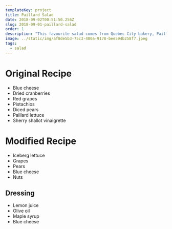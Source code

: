 ```yaml
---
templateKey: project
title: Paillard Salad
date: 2018-09-02T00:51:50.256Z
slug: 2018-09-01-paillard-salad
order: 1
description: "This favourite salad comes from Quebec City bakery, Paillard’s!"
image: ../static/img/af8de5b3-75c3-400a-9178-bee594b258f7.jpeg
tags:
  - salad
---
```


# Original Recipe

- Blue cheese
- Dried cranberries
- Red grapes
- Pistachios
- Diced pears
- Paillard lettuce
- Sherry shallot vinaigrette

# Modified Recipe

- Iceberg lettuce
- Grapes
- Pears
- Blue cheese
- Nuts

## Dressing

- Lemon juice
- Olive oil
- Maple syrup
- Blue cheese
